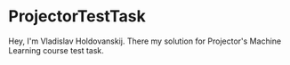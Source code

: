 # ProjectorTestTask

Hey, I'm Vladislav Holdovanskij. There my solution for Projector's Machine Learning course test task.
